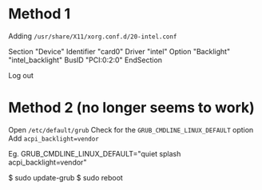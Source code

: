 # Method 1
Adding `/usr/share/X11/xorg.conf.d/20-intel.conf`

Section "Device"
  Identifier  "card0"
  Driver      "intel"
  Option      "Backlight"  "intel_backlight"
  BusID       "PCI:0:2:0"
EndSection

Log out

# Method 2 (no longer seems to work)
Open `/etc/default/grub`
Check for the `GRUB_CMDLINE_LINUX_DEFAULT` option
Add `acpi_backlight=vendor`

Eg.
    GRUB_CMDLINE_LINUX_DEFAULT="quiet splash acpi_backlight=vendor"

$ sudo update-grub
$ sudo reboot
